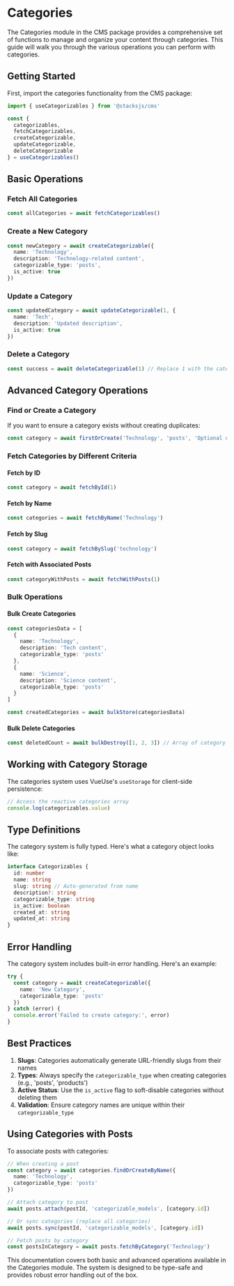 # Categories

The Categories module in the CMS package provides a comprehensive set of functions to manage and organize your content through categories. This guide will walk you through the various operations you can perform with categories.

## Getting Started

First, import the categories functionality from the CMS package:

```ts
import { useCategorizables } from '@stacksjs/cms'

const { 
  categorizables,
  fetchCategorizables,
  createCategorizable,
  updateCategorizable,
  deleteCategorizable 
} = useCategorizables()
```

## Basic Operations

### Fetch All Categories

```ts
const allCategories = await fetchCategorizables()
```

### Create a New Category

```ts
const newCategory = await createCategorizable({
  name: 'Technology',
  description: 'Technology-related content',
  categorizable_type: 'posts',
  is_active: true
})
```

### Update a Category

```ts
const updatedCategory = await updateCategorizable(1, {
  name: 'Tech',
  description: 'Updated description',
  is_active: true
})
```

### Delete a Category

```ts
const success = await deleteCategorizable(1) // Replace 1 with the category ID to delete
```

## Advanced Category Operations

### Find or Create a Category

If you want to ensure a category exists without creating duplicates:

```ts
const category = await firstOrCreate('Technology', 'posts', 'Optional description')
```

### Fetch Categories by Different Criteria

#### Fetch by ID

```ts
const category = await fetchById(1)
```

#### Fetch by Name

```ts
const categories = await fetchByName('Technology')
```

#### Fetch by Slug

```ts
const category = await fetchBySlug('technology')
```

#### Fetch with Associated Posts

```ts
const categoryWithPosts = await fetchWithPosts(1)
```

### Bulk Operations

#### Bulk Create Categories

```ts
const categoriesData = [
  {
    name: 'Technology',
    description: 'Tech content',
    categorizable_type: 'posts'
  },
  {
    name: 'Science',
    description: 'Science content',
    categorizable_type: 'posts'
  }
]

const createdCategories = await bulkStore(categoriesData)
```

#### Bulk Delete Categories

```ts
const deletedCount = await bulkDestroy([1, 2, 3]) // Array of category IDs
```

## Working with Category Storage

The categories system uses VueUse's `useStorage` for client-side persistence:

```ts
// Access the reactive categories array
console.log(categorizables.value)
```

## Type Definitions

The category system is fully typed. Here's what a category object looks like:

```ts
interface Categorizables {
  id: number
  name: string
  slug: string // Auto-generated from name
  description?: string
  categorizable_type: string
  is_active: boolean
  created_at: string
  updated_at: string
}
```

## Error Handling

The category system includes built-in error handling. Here's an example:

```ts
try {
  const category = await createCategorizable({
    name: 'New Category',
    categorizable_type: 'posts'
  })
} catch (error) {
  console.error('Failed to create category:', error)
}
```

## Best Practices

1. **Slugs**: Categories automatically generate URL-friendly slugs from their names
2. **Types**: Always specify the `categorizable_type` when creating categories (e.g., 'posts', 'products')
3. **Active Status**: Use the `is_active` flag to soft-disable categories without deleting them
4. **Validation**: Ensure category names are unique within their `categorizable_type`

## Using Categories with Posts

To associate posts with categories:

```ts
// When creating a post
const category = await categories.findOrCreateByName({
  name: 'Technology',
  categorizable_type: 'posts'
})

// Attach category to post
await posts.attach(postId, 'categorizable_models', [category.id])

// Or sync categories (replace all categories)
await posts.sync(postId, 'categorizable_models', [category.id])

// Fetch posts by category
const postsInCategory = await posts.fetchByCategory('Technology')
```

This documentation covers both basic and advanced operations available in the Categories module. The system is designed to be type-safe and provides robust error handling out of the box.
